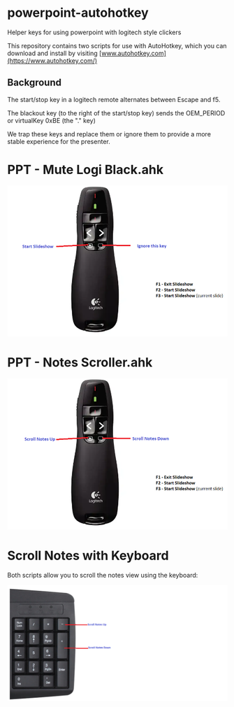 # powerpoint-autohotkey

Helper keys for using powerpoint with logitech style clickers

This repository contains two scripts for use with AutoHotkey, which you can download and install by visiting [www.autohotkey.com](https://www.autohotkey.com/)

Background
---

The start/stop key in a logitech remote alternates between Escape and f5.

The blackout key (to the right of the start/stop key) sends the OEM_PERIOD or virtualKey 0xBE (the "." key)

We trap these keys and replace them or ignore them to provide a more stable experience for the presenter.


PPT - Mute Logi Black.ahk
===

![image](https://github.com/jonathan-annett/powerpoint-autohotkey/blob/c8f7bb48a84fda4a0b1bf49dbfd33902ac61cb8a/Ignore%20Blackout.png)




PPT - Notes Scroller.ahk
===

![image](https://github.com/jonathan-annett/powerpoint-autohotkey/blob/24269185b5a01e2eecdb6220af85b3fc9cd09f08/Notes%20Scroller.png)


Scroll Notes with Keyboard
===
Both scripts allow you to scroll the notes view using the keyboard:

![image](https://github.com/jonathan-annett/powerpoint-autohotkey/blob/2d8a0b8ad5f11a60e1561ac38a9c35616512d055/key%20scroll.png)
